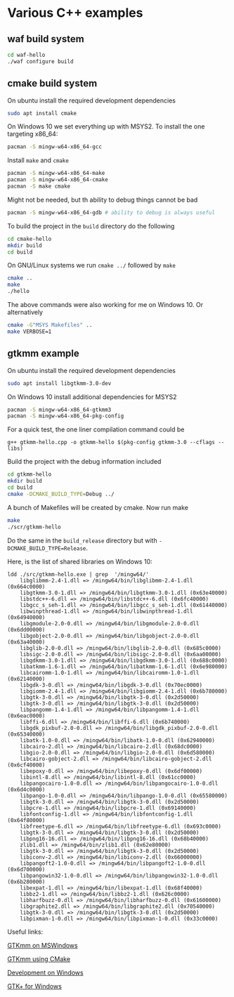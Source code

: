 # Various C++ examples

## waf build system

```bash
cd waf-hello
./waf configure build
```

## cmake build system

On ubuntu install the required development dependencies

```bash
sudo apt install cmake
```

On Windows 10 we set everything up with MSYS2.
To install the one targeting x86_64:

```bash
pacman -S mingw-w64-x86_64-gcc
```

Install `make` and `cmake`

```bash
pacman -S mingw-w64-x86_64-make
pacman -S mingw-w64-x86_64-cmake
pacman -S make cmake
```

Might not be needed, but th ability to debug things cannot be bad

```bash
pacman -S mingw-w64-x86_64-gdb # ability to debug is always useful
```

To build the project in the `build` directory do the following

```bash
cd cmake-hello
mkdir build
cd build
```

On GNU/Linux systems we run `cmake ../` followed by `make`

```bash
cmake ..
make
./hello
```

The above commands were also working for me on Windows 10.
Or alternatively

```bash
cmake -G"MSYS Makefiles" ..
make VERBOSE=1
```

## gtkmm example

On ubuntu install the required development dependencies

```bash
sudo apt install libgtkmm-3.0-dev
```

On Windows 10 install additional dependencies for MSYS2

```bash
pacman -S mingw-w64-x86_64-gtkmm3
pacman -S mingw-w64-x86_64-pkg-config
```

For a quick test, the one liner compilation command could be

```console
g++ gtkmm-hello.cpp -o gtkmm-hello $(pkg-config gtkmm-3.0 --cflags --libs)
```

Build the project with the debug information included

```bash
cd gtkmm-hello
mkdir build
cd build
cmake -DCMAKE_BUILD_TYPE=Debug ../
```

A bunch of Makefiles will be created by cmake. Now run make

```bash
make
./scr/gtkmm-hello
```

Do the same in the `build_release` directory but with `-DCMAKE_BUILD_TYPE=Release`.

Here, is the list of shared libraries on Windows 10:

```console
ldd ./src/gtkmm-hello.exe | grep  '/mingw64/'
    libglibmm-2.4-1.dll => /mingw64/bin/libglibmm-2.4-1.dll (0x664c0000)
    libgtkmm-3.0-1.dll => /mingw64/bin/libgtkmm-3.0-1.dll (0x63e40000)
    libstdc++-6.dll => /mingw64/bin/libstdc++-6.dll (0x6fc40000)
    libgcc_s_seh-1.dll => /mingw64/bin/libgcc_s_seh-1.dll (0x61440000)
    libwinpthread-1.dll => /mingw64/bin/libwinpthread-1.dll (0x64940000)
    libgmodule-2.0-0.dll => /mingw64/bin/libgmodule-2.0-0.dll (0x6dd00000)
    libgobject-2.0-0.dll => /mingw64/bin/libgobject-2.0-0.dll (0x63a40000)
    libglib-2.0-0.dll => /mingw64/bin/libglib-2.0-0.dll (0x685c0000)
    libsigc-2.0-0.dll => /mingw64/bin/libsigc-2.0-0.dll (0x6aa00000)
    libgdkmm-3.0-1.dll => /mingw64/bin/libgdkmm-3.0-1.dll (0x688c0000)
    libatkmm-1.6-1.dll => /mingw64/bin/libatkmm-1.6-1.dll (0x6e980000)
    libcairomm-1.0-1.dll => /mingw64/bin/libcairomm-1.0-1.dll (0x62140000)
    libgdk-3-0.dll => /mingw64/bin/libgdk-3-0.dll (0x70ec0000)
    libgiomm-2.4-1.dll => /mingw64/bin/libgiomm-2.4-1.dll (0x6b780000)
    libgtk-3-0.dll => /mingw64/bin/libgtk-3-0.dll (0x2d50000)
    libgtk-3-0.dll => /mingw64/bin/libgtk-3-0.dll (0x2d50000)
    libpangomm-1.4-1.dll => /mingw64/bin/libpangomm-1.4-1.dll (0x6eac0000)
    libffi-6.dll => /mingw64/bin/libffi-6.dll (0x6b740000)
    libgdk_pixbuf-2.0-0.dll => /mingw64/bin/libgdk_pixbuf-2.0-0.dll (0x65340000)
    libatk-1.0-0.dll => /mingw64/bin/libatk-1.0-0.dll (0x62940000)
    libcairo-2.dll => /mingw64/bin/libcairo-2.dll (0x68dc0000)
    libgio-2.0-0.dll => /mingw64/bin/libgio-2.0-0.dll (0x6d580000)
    libcairo-gobject-2.dll => /mingw64/bin/libcairo-gobject-2.dll (0x6cf40000)
    libepoxy-0.dll => /mingw64/bin/libepoxy-0.dll (0x6df00000)
    libintl-8.dll => /mingw64/bin/libintl-8.dll (0x61cc0000)
    libpangocairo-1.0-0.dll => /mingw64/bin/libpangocairo-1.0-0.dll (0x6d4c0000)
    libpango-1.0-0.dll => /mingw64/bin/libpango-1.0-0.dll (0x65580000)
    libgtk-3-0.dll => /mingw64/bin/libgtk-3-0.dll (0x2d50000)
    libpcre-1.dll => /mingw64/bin/libpcre-1.dll (0x69140000)
    libfontconfig-1.dll => /mingw64/bin/libfontconfig-1.dll (0x64f80000)
    libfreetype-6.dll => /mingw64/bin/libfreetype-6.dll (0x693c0000)
    libgtk-3-0.dll => /mingw64/bin/libgtk-3-0.dll (0x2d50000)
    libpng16-16.dll => /mingw64/bin/libpng16-16.dll (0x68b40000)
    zlib1.dll => /mingw64/bin/zlib1.dll (0x62e80000)
    libgtk-3-0.dll => /mingw64/bin/libgtk-3-0.dll (0x2d50000)
    libiconv-2.dll => /mingw64/bin/libiconv-2.dll (0x66000000)
    libpangoft2-1.0-0.dll => /mingw64/bin/libpangoft2-1.0-0.dll (0x6d700000)
    libpangowin32-1.0-0.dll => /mingw64/bin/libpangowin32-1.0-0.dll (0x6b280000)
    libexpat-1.dll => /mingw64/bin/libexpat-1.dll (0x68f40000)
    libbz2-1.dll => /mingw64/bin/libbz2-1.dll (0x626c0000)
    libharfbuzz-0.dll => /mingw64/bin/libharfbuzz-0.dll (0x61600000)
    libgraphite2.dll => /mingw64/bin/libgraphite2.dll (0x70540000)
    libgtk-3-0.dll => /mingw64/bin/libgtk-3-0.dll (0x2d50000)
    libpixman-1-0.dll => /mingw64/bin/libpixman-1-0.dll (0x33c0000)
```

Useful links:

[GTKmm on MSWindows](https://wiki.gnome.org/Projects/gtkmm/MSWindows)

[GTKmm using CMake](https://wiki.gnome.org/Projects/gtkmm/UsingCMake)

[Development on Windows](https://github.com/orlp/dev-on-windows/wiki/Installing-GCC--&-MSYS2)

[GTK+ for Windows](https://www.gtk.org/download/windows.php)
